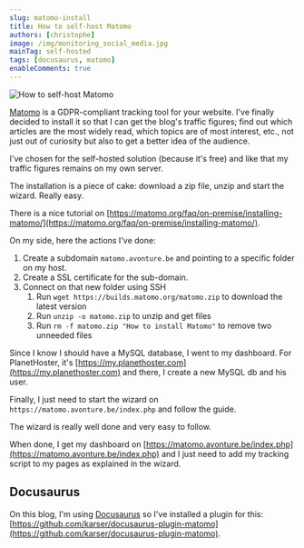 ```yaml
---
slug: matomo-install
title: How to self-host Matomo
authors: [christophe]
image: /img/monitoring_social_media.jpg
mainTag: self-hosted
tags: [docusaurus, matomo]
enableComments: true
---
```

![How to self-host Matomo](/img/monitoring_banner.jpg)

[Matomo](https://matomo.org) is a GDPR-compliant tracking tool for your website. I've finally decided to install it so that I can get the blog's traffic figures; find out which articles are the most widely read, which topics are of most interest, etc., not just out of curiosity but also to get a better idea of the audience.

I've chosen for the self-hosted solution (because it's free) and like that my traffic figures remains on my own server.

<!-- truncate -->

The installation is a piece of cake: download a zip file, unzip and start the wizard. Really easy.

There is a nice tutorial on [https://matomo.org/faq/on-premise/installing-matomo/](https://matomo.org/faq/on-premise/installing-matomo/).

On my side, here the actions I've done:

1. Create a subdomain `matomo.avonture.be` and pointing to a specific folder on my host.
2. Create a SSL certificate for the sub-domain.
3. Connect on that new folder using SSH
   1. Run `wget https://builds.matomo.org/matomo.zip` to download the latest version
   2. Run `unzip -o matomo.zip` to unzip and get files
   3. Run `rm -f matomo.zip "How to install Matomo"` to remove two unneeded files

Since I know I should have a MySQL database, I went to my dashboard. For PlanetHoster, it's [https://my.planethoster.com](https://my.planethoster.com) and there, I create a new MySQL db and his user.

Finally, I just need to start the wizard on `https://matomo.avonture.be/index.php` and follow the guide.

The wizard is really well done and very easy to follow.

When done, I get my dashboard on [https://matomo.avonture.be/index.php](https://matomo.avonture.be/index.php) and I just need to add my tracking script to my pages as explained in the wizard.

## Docusaurus

On this blog, I'm using [Docusaurus](https://docusaurus.io/) so I've installed a plugin for this: [https://github.com/karser/docusaurus-plugin-matomo](https://github.com/karser/docusaurus-plugin-matomo).
